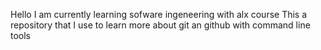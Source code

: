 Hello I am currently learning sofware ingeneering with alx course
This a repository that I use to learn more about git an github with command line tools

